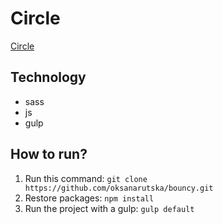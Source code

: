 # Circle

[Circle](https://oksanarutska.github.io/Circle/public/)
## Technology
- sass
- js
- gulp

## How to run?
1. Run this command: ```git clone https://github.com/oksanarutska/bouncy.git```
2. Restore packages: ```npm install```
3. Run the project with a gulp: ```gulp default```
